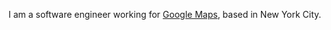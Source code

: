 I am a software engineer working for [Google Maps](http://maps.google.com/), based in New York City.

<!---
nadesai/nadesai is a ✨ special ✨ repository because its `README.md` (this file) appears on your GitHub profile.
You can click the Preview link to take a look at your changes.
--->
